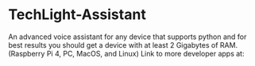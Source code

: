 # TechLight-Assistant
An advanced voice assistant for any device that supports python and for best results you should get a device with at least 2 Gigabytes of RAM. (Raspberry Pi 4, PC, MacOS, and Linux)
Link to more developer apps at: 
